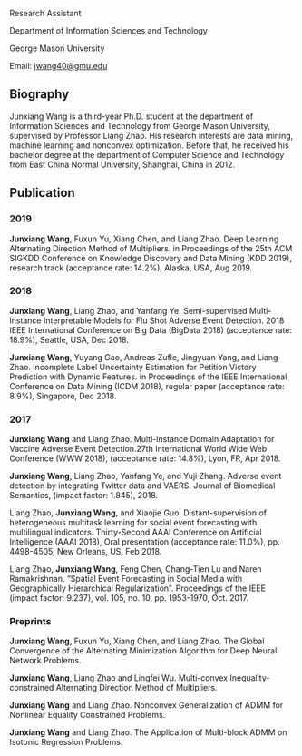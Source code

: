 Research Assistant 

Department of Information Sciences and Technology

George Mason University

Email: jwang40@gmu.edu

## Biography

Junxiang Wang is a third-year Ph.D. student at the department of Information Sciences and Technology from George Mason University, supervised by Professor Liang Zhao. His research interests are data mining, machine learning and nonconvex optimization. Before that, he received his bachelor degree at the department of Computer Science and Technology from East China Normal University, Shanghai, China in 2012.

## Publication
### 2019
**Junxiang Wang**, Fuxun Yu, Xiang Chen, and Liang Zhao. Deep Learning Alternating Direction Method of Multipliers. in Proceedings of the 25th ACM SIGKDD Conference on Knowledge Discovery and Data Mining (KDD 2019), research track (acceptance rate: 14.2%), Alaska, USA, Aug 2019.
### 2018
**Junxiang Wang**, Liang Zhao, and Yanfang Ye. Semi-supervised Multi-instance Interpretable Models for Flu Shot Adverse Event Detection. 2018 IEEE International Conference on Big Data (BigData 2018) (acceptance rate: 18.9%), Seattle, USA, Dec 2018.

**Junxiang Wang**, Yuyang Gao, Andreas Zufle, Jingyuan Yang, and Liang Zhao. Incomplete Label Uncertainty Estimation for Petition Victory Prediction with Dynamic Features. in Proceedings of the IEEE International Conference on Data Mining (ICDM 2018), regular paper (acceptance rate: 8.9%), Singapore, Dec 2018.
### 2017
**Junxiang Wang** and Liang Zhao. Multi-instance Domain Adaptation for Vaccine Adverse Event Detection.27th International World Wide Web Conference (WWW 2018), (acceptance rate: 14.8%), Lyon, FR, Apr 2018.

**Junxiang Wang**, Liang Zhao, Yanfang Ye, and Yuji Zhang. Adverse event detection by integrating Twitter data and VAERS. Journal of Biomedical Semantics, (impact factor: 1.845), 2018.

Liang Zhao, **Junxiang Wang**, and Xiaojie Guo. Distant-supervision of heterogeneous multitask learning for social event forecasting with multilingual indicators. Thirty-Second AAAI Conference on Artificial Intelligence (AAAI 2018), Oral presentation (acceptance rate: 11.0%), pp. 4498-4505, New Orleans, US, Feb 2018.

Liang Zhao, **Junxiang Wang**, Feng Chen, Chang-Tien Lu and Naren Ramakrishnan. “Spatial Event Forecasting in Social Media with Geographically Hierarchical Regularization”. Proceedings of the IEEE (impact factor: 9.237), vol. 105, no. 10, pp. 1953-1970, Oct. 2017.
### Preprints
**Junxiang Wang**, Fuxun Yu, Xiang Chen, and Liang Zhao. The Global Convergence of the Alternating Minimization Algorithm for Deep Neural Network Problems.

**Junxiang Wang**, Liang Zhao and Lingfei Wu. Multi-convex Inequality-constrained Alternating Direction Method of Multipliers.

**Junxiang Wang** and Liang Zhao. Nonconvex Generalization of ADMM for Nonlinear Equality Constrained Problems.

**Junxiang Wang** and Liang Zhao. The Application of Multi-block ADMM on Isotonic Regression Problems.
